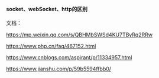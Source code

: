 #### socket、webSocket、http的区别

文档： 

https://mp.weixin.qq.com/s/QBHMbSWSd4KU7TByRq2RRw

https://www.php.cn/faq/467152.html

https://www.cnblogs.com/aspirant/p/11334957.html

https://www.jianshu.com/p/59b5594ffbb0/